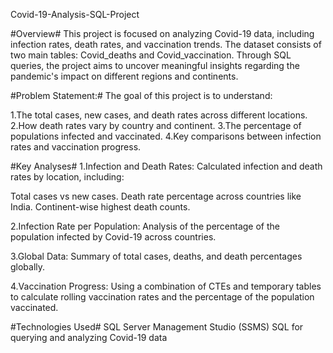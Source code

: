 Covid-19-Analysis-SQL-Project

#Overview#
This project is focused on analyzing Covid-19 data, including infection rates, death rates, and vaccination trends. The dataset consists of two main tables: Covid_deaths and Covid_vaccination. Through SQL queries, the project aims to uncover meaningful insights regarding the pandemic's impact on different regions and continents.

#Problem Statement:#
The goal of this project is to understand:

1.The total cases, new cases, and death rates across different locations.
2.How death rates vary by country and continent.
3.The percentage of populations infected and vaccinated.
4.Key comparisons between infection rates and vaccination progress.

#Key Analyses#
1.Infection and Death Rates: Calculated infection and death rates by location, including:

Total cases vs new cases.
Death rate percentage across countries like India.
Continent-wise highest death counts.

2.Infection Rate per Population: Analysis of the percentage of the population infected by Covid-19 across countries.

3.Global Data: Summary of total cases, deaths, and death percentages globally.

4.Vaccination Progress: Using a combination of CTEs and temporary tables to calculate rolling vaccination rates and the percentage of the population vaccinated.

#Technologies Used#
SQL Server Management Studio (SSMS)
SQL for querying and analyzing Covid-19 data
